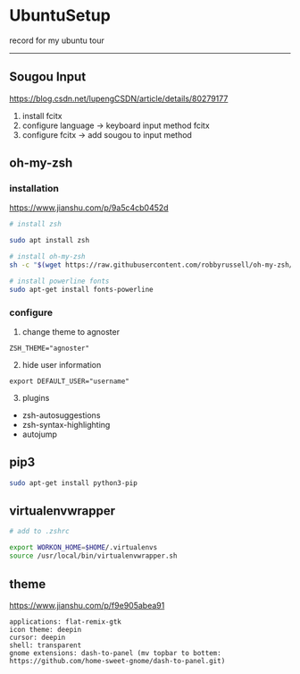 # UbuntuSetup
record for my ubuntu tour

---

## Sougou Input

https://blog.csdn.net/lupengCSDN/article/details/80279177

1. install fcitx
2. configure language -> keyboard input method fcitx
3. configure fcitx -> add sougou to input method

## oh-my-zsh

### installation

https://www.jianshu.com/p/9a5c4cb0452d

```bash
# install zsh

sudo apt install zsh

# install oh-my-zsh
sh -c "$(wget https://raw.githubusercontent.com/robbyrussell/oh-my-zsh/master/tools/install.sh -O -)"

# install powerline fonts
sudo apt-get install fonts-powerline

```

### configure

1. change theme to agnoster

```
ZSH_THEME="agnoster"
```

2. hide user information

```
export DEFAULT_USER="username"
```

3. plugins

- zsh-autosuggestions
- zsh-syntax-highlighting
- autojump

## pip3

```bash
sudo apt-get install python3-pip
```

## virtualenvwrapper

```bash
# add to .zshrc

export WORKON_HOME=$HOME/.virtualenvs
source /usr/local/bin/virtualenvwrapper.sh

```

## theme

https://www.jianshu.com/p/f9e905abea91

```
applications: flat-remix-gtk
icon theme: deepin
cursor: deepin
shell: transparent
gnome extensions: dash-to-panel (mv topbar to bottem: https://github.com/home-sweet-gnome/dash-to-panel.git)
```